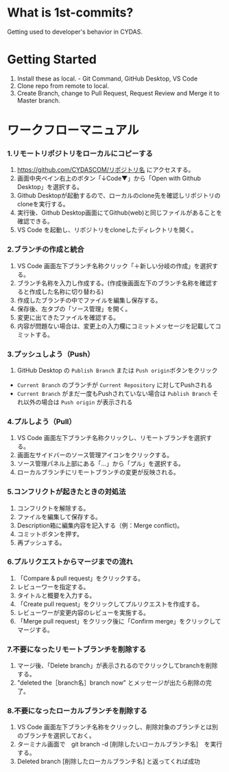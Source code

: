 # What is 1st-commits?
Getting used to developer's behavior in CYDAS.

# Getting Started
1. Install these as local. - Git Command, GitHub Desktop, VS Code
1. Clone repo from remote to local.
1. Create Branch, change to Pull Request, Request Review and Merge it to Master branch.

# ワークフローマニュアル

### __1.リモートリポジトリをローカルにコピーする__
1. https://github.com/CYDASCOM/リポジトリ名 にアクセスする。
1. 画面中央ペイン右上のボタン「↓Code▼」から「Open with Github Desktop」を選択する。
1. Github Desktopが起動するので、ローカルのclone先を確認しリポジトリのcloneを実行する。
1. 実行後、Github Desktop画面にてGithub(web)と同じファイルがあることを確認できる。
1. VS Code を起動し、リポジトリをcloneしたディレクトリを開く。

### __2.ブランチの作成と統合__
1. VS Code 画面左下ブランチ名称クリック「＋新しい分岐の作成」を選択する。
1. ブランチ名称を入力し作成する。(作成後画面左下のブランチ名称を確認すると作成した名称に切り替わる)
1. 作成したブランチの中でファイルを編集し保存する。
1. 保存後、左タブの「ソース管理」を開く。
1. 変更に出てきたファイルを確認する。
1. 内容が問題ない場合は、変更上の入力欄にコミットメッセージを記載してコミットする。

### __3.プッシュしよう（Push）__

1. GitHub Desktop の `Publish Branch` または `Push origin`ボタンをクリック
  * `Current Branch` のブランチが `Current Repository` に対してPushされる
  * `Current Branch` がまだ一度もPushされていない場合は `Publish Branch` それ以外の場合は `Push origin` が表示される

### __4.プルしよう（Pull）__
1. VS Code 画面左下ブランチ名称クリックし、リモートブランチを選択する。
1. 画面左サイドバーのソース管理アイコンをクリックする。
1. ソース管理パネル上部にある「…」から「プル」を選択する。
1. ローカルブランチにリモートブランチの変更が反映される。

### __5.コンフリクトが起きたときの対処法__
1. コンフリクトを解除する。
1. ファイルを編集して保存する。
1. Description箱に編集内容を記入する（例：Merge conflict)。
1. コミットボタンを押す。
1. 再プッシュする。

### __6.プルリクエストからマージまでの流れ__
1. 「Compare & pull request」をクリックする。
1. レビューワーを指定する。
1. タイトルと概要を入力する。
1. 「Create pull request」をクリックしてプルリクエストを作成する。
1. レビューワーが変更内容のレビューを実施する。
1. 「Merge pull request」をクリック後に「Confirm merge」をクリックしてマージする。

### __7.不要になったリモートブランチを削除する__
1. マージ後、「Delete branch」が表示されるのでクリックしてbranchを削除する。
1. "deleted the［branch名］branch now" とメッセージが出たら削除の完了。

### __8.不要になったローカルブランチを削除する__
1. VS Code 画面左下ブランチ名称をクリックし、削除対象のブランチとは別のブランチを選択しておく。
1. ターミナル画面で　git branch -d [削除したいローカルブランチ名]　を実行する。
1. Deleted branch [削除したローカルブランチ名] と返ってくれば成功
